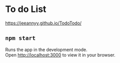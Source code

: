 # To do List

https://jeeannyy.github.io/TodoTodo/


## `npm start`

Runs the app in the development mode.\
Open [http://localhost:3000](http://localhost:3000) to view it in your browser.



